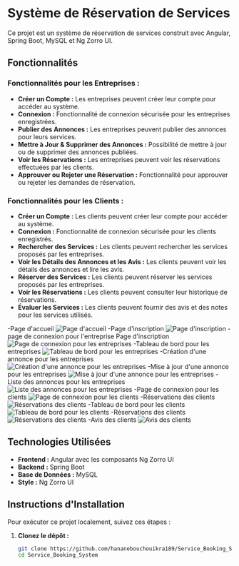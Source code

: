 # Système de Réservation de Services

Ce projet est un système de réservation de services construit avec Angular, Spring Boot, MySQL et Ng Zorro UI.

## Fonctionnalités

### Fonctionnalités pour les Entreprises :
- **Créer un Compte :** Les entreprises peuvent créer leur compte pour accéder au système.
- **Connexion :** Fonctionnalité de connexion sécurisée pour les entreprises enregistrées.
- **Publier des Annonces :** Les entreprises peuvent publier des annonces pour leurs services.
- **Mettre à Jour & Supprimer des Annonces :** Possibilité de mettre à jour ou de supprimer des annonces publiées.
- **Voir les Réservations :** Les entreprises peuvent voir les réservations effectuées par les clients.
- **Approuver ou Rejeter une Réservation :** Fonctionnalité pour approuver ou rejeter les demandes de réservation.

### Fonctionnalités pour les Clients :
- **Créer un Compte :** Les clients peuvent créer leur compte pour accéder au système.
- **Connexion :** Fonctionnalité de connexion sécurisée pour les clients enregistrés.
- **Rechercher des Services :** Les clients peuvent rechercher les services proposés par les entreprises.
- **Voir les Détails des Annonces et les Avis :** Les clients peuvent voir les détails des annonces et lire les avis.
- **Réserver des Services :** Les clients peuvent réserver les services proposés par les entreprises.
- **Voir les Réservations :** Les clients peuvent consulter leur historique de réservations.
- **Évaluer les Services :** Les clients peuvent fournir des avis et des notes pour les services utilisés.


-Page d'accueil
![Page d'accueil](screenshots/home.PNG "Page d'accueil")
-Page d'inscription
![Page d'inscription](screenshots/register.PNG "Page d'inscription")
-page de connexion pour l'entreprise Page d'inscription
![Page de connexion pour les entreprises](screenshots/company-sign.PNG "Page de connexion pour les entreprises")
-Tableau de bord pour les entreprises
![Tableau de bord pour les entreprises](screenshots/dash-company.PNG "Tableau de bord pour les entreprises")
-Création d'une annonce pour les entreprises
![Création d'une annonce pour les entreprises](screenshots/create-ad-company.PNG "Création d'une annonce pour les entreprises")
-Mise à jour d'une annonce pour les entreprises
![Mise à jour d'une annonce pour les entreprises](screenshots/update-ad-company.PNG "Mise à jour d'une annonce pour les entreprises")
-Liste des annonces pour les entreprises
![Liste des annonces pour les entreprises](screenshots/ads-list-company.PNG "Liste des annonces pour les entreprises")
-Page de connexion pour les clients
![Page de connexion pour les clients](screenshots/client-sign.PNG "Page de connexion pour les clients")
-Réservations des clients
![Réservations des clients](screenshots/bookings-client.PNG "Réservations des clients")
-Tableau de bord pour les clients
![Tableau de bord pour les clients](screenshots/dash-client.PNG "Tableau de bord pour les clients")
-Réservations des clients
![Réservations des clients](screenshots/view-bookings-client.PNG "Réservations des clients")
-Avis des clients
![Avis des clients](screenshots/review-client.PNG "Avis des clients")

## Technologies Utilisées

- **Frontend :** Angular avec les composants Ng Zorro UI
- **Backend :** Spring Boot
- **Base de Données :** MySQL
- **Style :** Ng Zorro UI

## Instructions d'Installation

Pour exécuter ce projet localement, suivez ces étapes :

1. **Clonez le dépôt :**
   ```bash
   git clone https://github.com/hananebouchouikra189/Service_Booking_System.git
   cd Service_Booking_System
